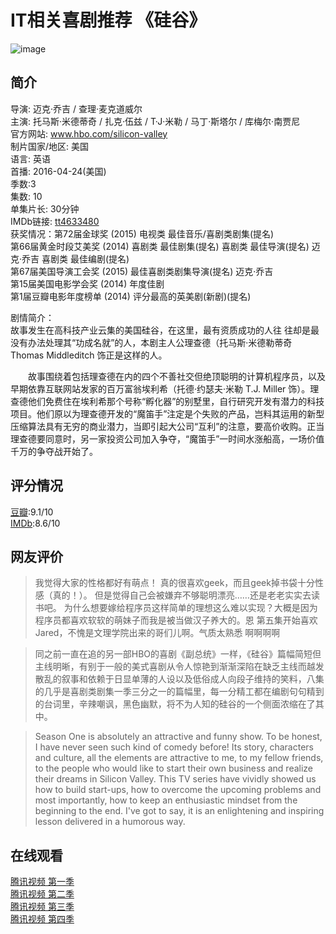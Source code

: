 # IT相关喜剧推荐 《硅谷》
![image](https://github.com/lanruoshengchunxia/swi-homework/raw/gh-pages/images/p2326045385.jpg)
## 简介
导演: 迈克·乔吉 / 查理·麦克道威尔<br>
主演: 托马斯·米德蒂奇 / 扎克·伍兹 / T·J·米勒 / 马丁·斯塔尔 / 库梅尔·南贾尼 <br>
官方网站: www.hbo.com/silicon-valley<br>
制片国家/地区: 美国<br>
语言: 英语<br>
首播: 2016-04-24(美国)<br>
季数:3<br>
集数: 10<br>
单集片长: 30分钟<br>
IMDb链接: [tt4633480](http://www.imdb.com/title/tt4633480)<br>
获奖情况：第72届金球奖  (2015) 
电视类 最佳音乐/喜剧类剧集(提名) <br>
第66届黄金时段艾美奖  (2014) 
喜剧类 最佳剧集(提名) 
喜剧类 最佳导演(提名) 迈克·乔吉 
喜剧类 最佳编剧(提名) <br>
第67届美国导演工会奖  (2015) 
最佳喜剧类剧集导演(提名) 迈克·乔吉 <br>
第15届美国电影学会奖  (2014) 
年度佳剧 <br>
第1届豆瓣电影年度榜单  (2014) 
评分最高的英美剧(新剧)(提名) 

剧情简介：<br>
   故事发生在高科技产业云集的美国硅谷，在这里，最有资质成功的人往
 往却是最没有办法处理其“功成名就”的人，本剧主人公理查德（托马斯·米德勒蒂奇 Thomas Middleditch 饰正是这样的人。<br> 

　　故事围绕着包括理查德在内的四个不善社交但绝顶聪明的计算机程序员，以及早期依靠互联网站发家的百万富翁埃利希（托德·约瑟夫·米勒 T.J. Miller 饰）。理查德他们免费住在埃利希那个号称“孵化器”的别墅里，自行研究开发有潜力的科技项目。他们原以为理查德开发的“魔笛手”注定是个失败的产品，岂料其运用的新型压缩算法具有无穷的商业潜力，当即引起大公司“互利”的注意，要高价收购。正当理查德要同意时，另一家投资公司加入争夺，“魔笛手”一时间水涨船高，一场价值千万的争夺战开始了。

## 评分情况
[豆瓣](https://movie.douban.com/subject/20644938/):9.1/10<br>
[IMDb](https://www.imdb.com/title/tt2575988/):8.6/10

## 网友评价
>我觉得大家的性格都好有萌点！
真的很喜欢geek，而且geek掉书袋十分性感（真的！）。
但是觉得自己会被嫌弃不够聪明漂亮……还是老老实实去读书吧。
为什么想要嫁给程序员这样简单的理想这么难以实现？大概是因为程序员都喜欢软软的萌妹子而我是被当做汉子养大的。恩
第五集开始喜欢Jared，不愧是文理学院出来的哥们儿啊。气质太熟悉
啊啊啊啊

>同之前一直在追的另一部HBO的喜剧《副总统》一样，《硅谷》篇幅简短但主线明晰，有别于一般的美式喜剧从令人惊艳到渐渐深陷在缺乏主线而越发散乱的叙事和依赖于日显单薄的人设以及低俗成人向段子维持的笑料，八集的几乎是喜剧类剧集一季三分之一的篇幅里，每一分精工都在编剧句句精到的台词里，辛辣嘲讽，黑色幽默，将不为人知的硅谷的一个侧面浓缩在了其中。

>Season One is absolutely an attractive and funny show. To be honest, I have never seen such kind of comedy before! 
Its story, characters and culture, all the elements are attractive to me, to my fellow friends, to the people who would like to start their own business and realize their dreams in Silicon Valley. 
This TV series have vividly showed us how to build start-ups, how to overcome the upcoming problems and most importantly, how to keep an enthusiastic mindset from the beginning to the end. 
I've got to say, it is an enlightening and inspiring lesson delivered in a humorous way. 

## 在线观看
[腾讯视频 第一季](https://v.qq.com/x/cover/ijilh0frmu96sbf/x0017evzp6n.html?ptag=douban.tv)<br>
[腾讯视频 第二季](http://v.qq.com/detail/t/tfoqgmev13kk1ig.html)<br>
[腾讯视频 第三季](http://v.qq.com/detail/d/dr2zn76oez8tyt4.html)<br>
[腾讯视频 第四季](http://v.qq.com/detail/c/c0oqsamtnxba64q.html)